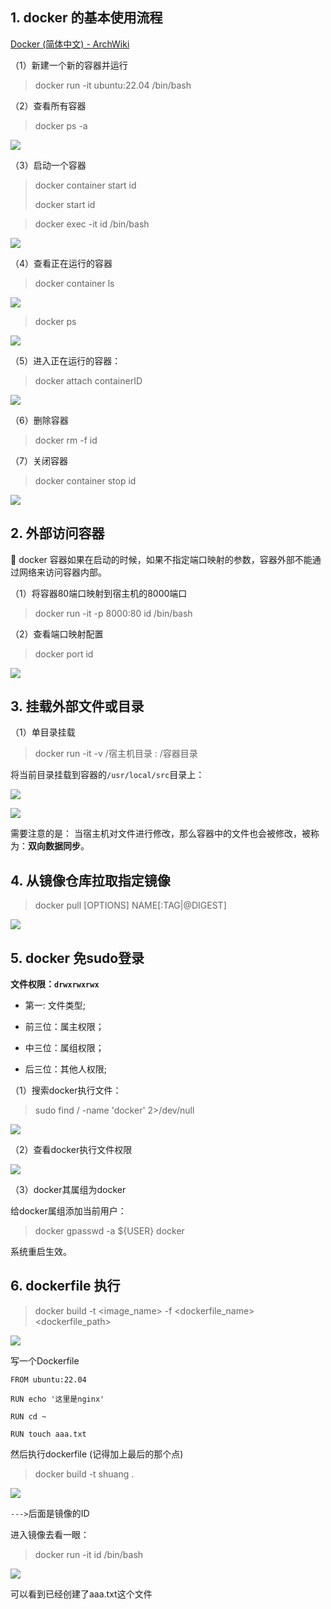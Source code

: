 ## 1. docker 的基本使用流程

[Docker (简体中文) - ArchWiki](https://wiki.archlinux.org/title/Docker_(%E7%AE%80%E4%BD%93%E4%B8%AD%E6%96%87))

（1）新建一个新的容器并运行

> docker run -it ubuntu:22.04 /bin/bash

（2）查看所有容器

> docker ps -a

![](../../../../assets/2022-10-25-11-04-56-image.png)

（3）启动一个容器

> docker container start id
> 
> docker start id

> docker exec -it id /bin/bash

![](../../../../assets/2022-10-25-11-08-47-image.png)

（4）查看正在运行的容器

> docker container ls

![](../../../../assets/2022-10-25-11-07-29-image.png)

> docker ps

![](../../../../assets/2022-10-25-11-52-29-image.png)

（5）进入正在运行的容器：

> docker attach containerID

![](../../../../assets/2022-11-01-13-59-42-image.png)

（6）删除容器

> docker rm -f  id

（7）关闭容器

> docker container stop id

![](../../../../assets/2022-10-25-11-49-53-image.png)

## 2. 外部访问容器

:star2:  docker 容器如果在启动的时候，如果不指定端口映射的参数，容器外部不能通过网络来访问容器内部。

（1）将容器80端口映射到宿主机的8000端口

> docker run -it -p 8000:80  id /bin/bash

（2）查看端口映射配置

> docker port id

![](../../../../assets/2022-10-25-12-03-30-image.png)

## 3. 挂载外部文件或目录

（1）单目录挂载

> docker run -it -v /宿主机目录 : /容器目录

将当前目录挂载到容器的`/usr/local/src`目录上：

![](../../../../assets/2022-10-31-09-45-02-image.png)

![](../../../../assets/2022-10-31-09-46-15-image.png)

需要注意的是： 当宿主机对文件进行修改，那么容器中的文件也会被修改，被称为：**双向数据同步**。

## 4. 从镜像仓库拉取指定镜像

> docker pull  [OPTIONS] NAME[:TAG|@DIGEST]

![](../../../../assets/2022-10-31-09-55-14-image.png)

## 5. docker 免sudo登录

**文件权限：`drwxrwxrwx`**

- 第一: 文件类型;

- 前三位：属主权限；

- 中三位：属组权限；

- 后三位：其他人权限;

（1）搜索docker执行文件：

> sudo find / -name 'docker' 2>/dev/null

![](../../../../assets/2022-10-31-10-32-10-image.png)

（2）查看docker执行文件权限

![](../../../../assets/2022-10-31-10-31-35-image.png)

（3）docker其属组为docker

给docker属组添加当前用户：

> docker gpasswd -a ${USER} docker

系统重启生效。

## 6. dockerfile 执行

> docker build -t <image_name> -f <dockerfile_name> <dockerfile_path>

![](../../../../assets/2022-10-31-17-48-29-image.png)

写一个Dockerfile

```shell
FROM ubuntu:22.04

RUN echo '这里是nginx'

RUN cd ~ 

RUN touch aaa.txt
```

然后执行dockerfile (记得加上最后的那个点)

> docker build -t shuang .   

![](../../../../assets/2022-11-14-14-20-52-image.png)

`--->`后面是镜像的ID

进入镜像去看一眼：

> docker run -it id /bin/bash

![](../../../../assets/2022-11-14-14-23-17-image.png)

可以看到已经创建了aaa.txt这个文件
